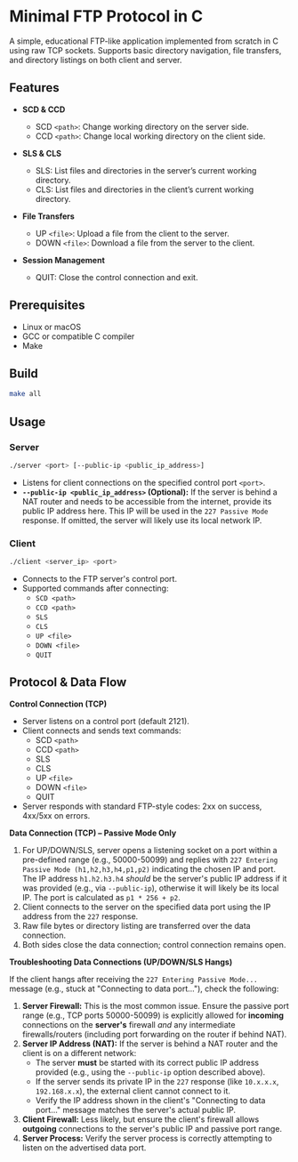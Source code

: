 # Minimal FTP Protocol in C

A simple, educational FTP-like application implemented from scratch in C using raw TCP sockets. Supports basic directory navigation, file transfers, and directory listings on both client and server.

## Features

- **SCD & CCD**
  - SCD `<path>`: Change working directory on the server side.
  - CCD `<path>`: Change local working directory on the client side.

- **SLS & CLS**
  - SLS: List files and directories in the server’s current working directory.
  - CLS: List files and directories in the client’s current working directory.

- **File Transfers**
  - UP `<file>`: Upload a file from the client to the server.
  - DOWN `<file>`: Download a file from the server to the client.

- **Session Management**
  - QUIT: Close the control connection and exit.

## Prerequisites

- Linux or macOS
- GCC or compatible C compiler
- Make

## Build

```bash
make all
```

## Usage

### Server

```bash
./server <port> [--public-ip <public_ip_address>]
```

- Listens for client connections on the specified control port `<port>`.
- **`--public-ip <public_ip_address>` (Optional):** If the server is behind a NAT router and needs to be accessible from the internet, provide its public IP address here. This IP will be used in the `227 Passive Mode` response. If omitted, the server will likely use its local network IP.

### Client

```bash
./client <server_ip> <port>
```

- Connects to the FTP server's control port.
- Supported commands after connecting:
  - `SCD <path>`
  - `CCD <path>`
  - `SLS`
  - `CLS`
  - `UP <file>`
  - `DOWN <file>`
  - `QUIT`

## Protocol & Data Flow

**Control Connection (TCP)**
- Server listens on a control port (default 2121).
- Client connects and sends text commands:
  - SCD `<path>`
  - CCD `<path>`
  - SLS
  - CLS
  - UP `<file>`
  - DOWN `<file>`
  - QUIT
- Server responds with standard FTP-style codes: 2xx on success, 4xx/5xx on errors.

**Data Connection (TCP) – Passive Mode Only**
1. For UP/DOWN/SLS, server opens a listening socket on a port within a pre-defined range (e.g., 50000-50099) and replies with `227 Entering Passive Mode (h1,h2,h3,h4,p1,p2)` indicating the chosen IP and port. The IP address `h1.h2.h3.h4` *should* be the server's public IP address if it was provided (e.g., via `--public-ip`), otherwise it will likely be its local IP. The port is calculated as `p1 * 256 + p2`.
2. Client connects to the server on the specified data port using the IP address from the `227` response.
3. Raw file bytes or directory listing are transferred over the data connection.
4. Both sides close the data connection; control connection remains open.

**Troubleshooting Data Connections (UP/DOWN/SLS Hangs)**

If the client hangs after receiving the `227 Entering Passive Mode...` message (e.g., stuck at "Connecting to data port..."), check the following:

1.  **Server Firewall:** This is the most common issue. Ensure the passive port range (e.g., TCP ports 50000-50099) is explicitly allowed for **incoming** connections on the **server's** firewall *and* any intermediate firewalls/routers (including port forwarding on the router if behind NAT).
2.  **Server IP Address (NAT):** If the server is behind a NAT router and the client is on a different network:
    *   The server **must** be started with its correct public IP address provided (e.g., using the `--public-ip` option described above).
    *   If the server sends its private IP in the `227` response (like `10.x.x.x`, `192.168.x.x`), the external client cannot connect to it.
    *   Verify the IP address shown in the client's "Connecting to data port..." message matches the server's actual public IP.
3.  **Client Firewall:** Less likely, but ensure the client's firewall allows **outgoing** connections to the server's public IP and passive port range.
4.  **Server Process:** Verify the server process is correctly attempting to listen on the advertised data port.
